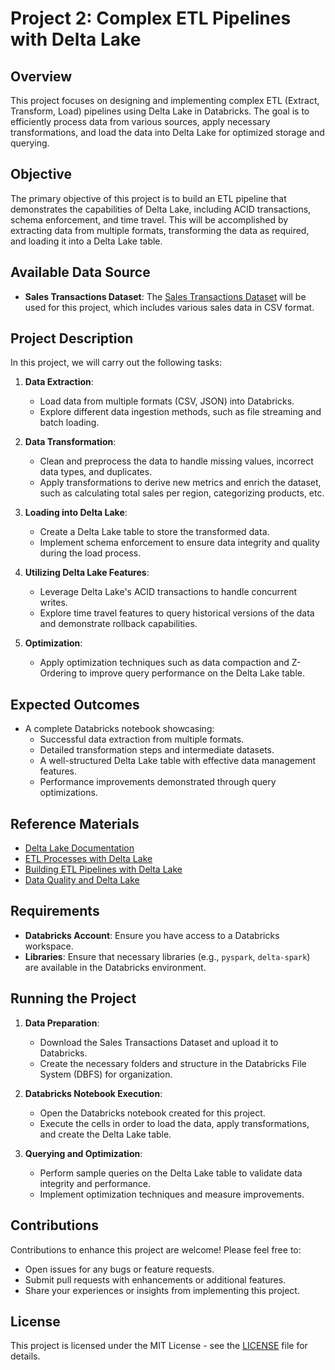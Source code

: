 # Project 2: Complex ETL Pipelines with Delta Lake

## Overview
This project focuses on designing and implementing complex ETL (Extract, Transform, Load) pipelines using Delta Lake in Databricks. The goal is to efficiently process data from various sources, apply necessary transformations, and load the data into Delta Lake for optimized storage and querying.

## Objective
The primary objective of this project is to build an ETL pipeline that demonstrates the capabilities of Delta Lake, including ACID transactions, schema enforcement, and time travel. This will be accomplished by extracting data from multiple formats, transforming the data as required, and loading it into a Delta Lake table.

## Available Data Source
- **Sales Transactions Dataset**: The [Sales Transactions Dataset](https://www.kaggle.com/datasets/irfanasrullah/sales-transactions-dataset) will be used for this project, which includes various sales data in CSV format.

## Project Description
In this project, we will carry out the following tasks:

1. **Data Extraction**:
   - Load data from multiple formats (CSV, JSON) into Databricks.
   - Explore different data ingestion methods, such as file streaming and batch loading.

2. **Data Transformation**:
   - Clean and preprocess the data to handle missing values, incorrect data types, and duplicates.
   - Apply transformations to derive new metrics and enrich the dataset, such as calculating total sales per region, categorizing products, etc.

3. **Loading into Delta Lake**:
   - Create a Delta Lake table to store the transformed data.
   - Implement schema enforcement to ensure data integrity and quality during the load process.

4. **Utilizing Delta Lake Features**:
   - Leverage Delta Lake's ACID transactions to handle concurrent writes.
   - Explore time travel features to query historical versions of the data and demonstrate rollback capabilities.

5. **Optimization**:
   - Apply optimization techniques such as data compaction and Z-Ordering to improve query performance on the Delta Lake table.

## Expected Outcomes
- A complete Databricks notebook showcasing:
  - Successful data extraction from multiple formats.
  - Detailed transformation steps and intermediate datasets.
  - A well-structured Delta Lake table with effective data management features.
  - Performance improvements demonstrated through query optimizations.

## Reference Materials
- [Delta Lake Documentation](https://docs.delta.io/latest/index.html)
- [ETL Processes with Delta Lake](https://databricks.com/glossary/etl)
- [Building ETL Pipelines with Delta Lake](https://www.databricks.com/blog/2020/05/19/building-etl-pipelines-with-delta-lake.html)
- [Data Quality and Delta Lake](https://www.databricks.com/glossary/data-quality)

## Requirements
- **Databricks Account**: Ensure you have access to a Databricks workspace.
- **Libraries**: Ensure that necessary libraries (e.g., `pyspark`, `delta-spark`) are available in the Databricks environment.

## Running the Project
1. **Data Preparation**:
   - Download the Sales Transactions Dataset and upload it to Databricks.
   - Create the necessary folders and structure in the Databricks File System (DBFS) for organization.

2. **Databricks Notebook Execution**:
   - Open the Databricks notebook created for this project.
   - Execute the cells in order to load the data, apply transformations, and create the Delta Lake table.

3. **Querying and Optimization**:
   - Perform sample queries on the Delta Lake table to validate data integrity and performance.
   - Implement optimization techniques and measure improvements.

## Contributions
Contributions to enhance this project are welcome! Please feel free to:
- Open issues for any bugs or feature requests.
- Submit pull requests with enhancements or additional features.
- Share your experiences or insights from implementing this project.

## License
This project is licensed under the MIT License - see the [LICENSE](../../LICENSE) file for details.
